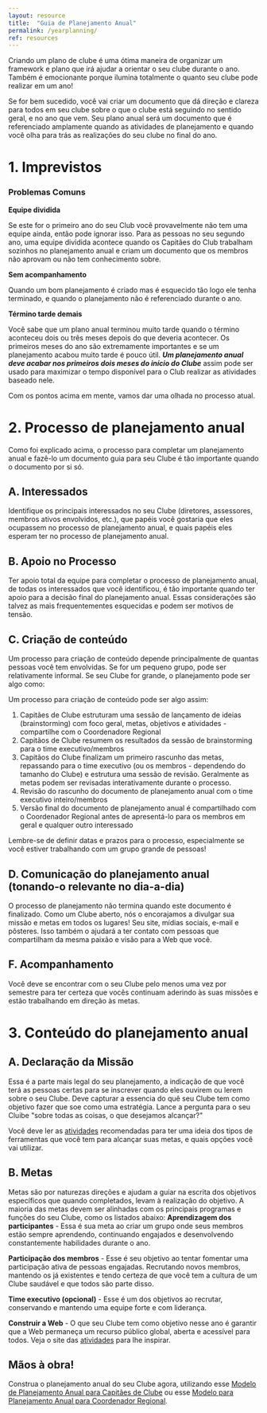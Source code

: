 ```yaml
---
layout: resource
title:  "Guia de Planejamento Anual"
permalink: /yearplanning/
ref: resources
---
```


Criando um plano de clube é uma ótima maneira de organizar um framework e plano que irá ajudar a orientar o seu clube durante o ano. Também é emocionante porque ilumina totalmente o quanto seu clube pode realizar em um ano!

Se for bem sucedido, você vai criar um documento que dá direção e clareza para todos em seu clube sobre o que o clube está seguindo no sentido geral, e no ano que vem. Seu plano anual será um documento que é referenciado amplamente quando as atividades de planejamento e quando você olha para trás as realizações do seu clube no final do ano.

# 1. Imprevistos

### **Problemas Comuns**

**Equipe dividida**

Se este for o primeiro ano do seu Club você provavelmente não tem uma equipe ainda, então pode ignorar isso. Para as pessoas no seu segundo ano, uma equipe dividida acontece quando os Capitães do Club trabalham sozinhos no planejamento anual e criam um documento que os membros não aprovam ou não tem conhecimento sobre.

**Sem acompanhamento**

Quando um bom planejamento é criado mas é esquecido tão logo ele tenha terminado, e quando o planejamento não é referenciado durante o ano.

**Término tarde demais**

Você sabe que um plano anual terminou muito tarde quando o término aconteceu dois ou três meses depois do que deveria acontecer. Os primeiros meses do ano são extremamente importantes e se um planejamento acabou muito tarde é pouco útil. **_Um planejamento anual deve acabar nos primeiros dois meses do início do Clube_** assim pode ser usado para maximizar o tempo disponível para o Club realizar as atividades baseado nele.

Com os pontos acima em mente, vamos dar uma olhada no processo atual.

# 2. Processo de planejamento anual

Como foi explicado acima, o processo para completar um planejamento anual e fazê-lo um documento guia para seu Clube é tão importante quando o documento por si só.

## A.   Interessados

Identifique os principais interessados no seu Clube (diretores, assessores, membros ativos envolvidos, etc.), que papéis você gostaria que eles ocupassem no processo de planejamento anual, e quais papéis eles esperam ter no processo de planejamento anual.

## B.   Apoio no Processo

Ter apoio total da equipe para completar o processo de planejamento anual, de todas os interessados que você identificou, é tão importante quando ter apoio para a decisão final do planejamento anual. Essas considerações são talvez as mais frequentementes esquecidas e podem ser motivos de tensão.

## C.   Criação de conteúdo

Um processo para criação de conteúdo depende principalmente de quantas pessoas você tem envolvidas. Se for um pequeno grupo, pode ser relativamente informal. Se seu Clube for grande, o planejamento pode ser algo como:

Um processo para criação de conteúdo pode ser algo assim:

<ol>
<li>Capitães de Clube estruturam uma sessão de lançamento de ideias (brainstorming) com foco geral, metas, objetivos e atividades - compartilhe com o Coordenadore Regional</li>
<li>Capitãos de Clube resumem os resultados da sessão de brainstorming para o time executivo/membros</li>
<li>Capitãos do Clube finalizam um primeiro rascunho das metas, repassando para o time executivo (ou os membros - dependendo do tamanho do Clube) e estrutura uma sessão de revisão. Geralmente as metas podem ser revisadas interativamente durante o processo.</li>
<li>Revisão do rascunho do documento de planejamento anual com o time executivo inteiro/membros</li>
<li>Versão final do documento de planejamento anual é compartilhado com o Coordenador Regional antes de apresentá-lo para os membros em geral e qualquer outro interessado</li>
</ol>

Lembre-se de definir datas e prazos para o processo, especialmente se você estiver trabalhando com um grupo grande de pessoas!

## D.   Comunicação do planejamento anual (tonando-o relevante no dia-a-dia)

O processo de planejamento não termina quando este documento é finalizado. Como um Clube aberto, nós o encorajamos a divulgar sua missão e metas em todos os lugares! Seu site, mídias sociais, e-mail e pôsteres. Isso também o ajudará a ter contato com pessoas que compartilham da mesma paixão e visão para a Web que você.

## F.   Acompanhamento

Você deve se encontrar com o seu Clube pelo menos uma vez por semestre para ter certeza que vocês continuam aderindo às suas missões e estão trabalhando em direção às metas.

# 3. Conteúdo do planejamento anual

## A.   Declaração da Missão

Essa é a parte mais legal do seu planejamento, a indicação de que você terá as pessoas certas para se inscrever quando eles ouvirem ou lerem sobre o seu Clube. Deve capturar a essencia do quê seu Clube tem como objetivo fazer que soe como uma estratégia. Lance a pergunta para o seu Cluibe "sobre todas as coisas, o que desejamos alcançar?"

Você deve ler as [atividades](https://campus.mozilla.community/activities/) recomendadas para ter uma ideia dos tipos de ferramentas que você tem para alcançar suas metas, e quais opções você vai utilizar.

## B.   Metas

Metas são por naturezas direções e ajudam a guiar na escrita dos objetivos específicos que quando completados, levam à realização do objetivo. A maioria das metas devem ser alinhadas com os principais programas e funções do seu Clube, como os listados abaixo:
**Aprendizagem dos participantes** - Essa é sua meta ao criar um grupo onde seus membros estão sempre aprendendo, continuando engajados e desenvolvendo constantemente habilidades durante o ano.

**Participação dos membros** - Esse é seu objetivo ao tentar fomentar uma participação ativa de pessoas engajadas. Recrutando novos membros, mantendo os já existentes e tendo certeza de que você tem a cultura de um Clube saudável e que todos são parte disso.

**Time executivo (opcional)** - Esse é um dos objetivos ao recrutar, conservando e mantendo uma equipe forte e com liderança.

**Construir a Web** - O que seu Clube tem como objetivo nesse ano é garantir que a Web permaneça um recurso público global, aberta e acessível para todos. Veja o site das [atividades](https://campus.mozilla.community/activities/) para lhe inspirar.


## Mãos à obra!

Construa o planejamento anual do seu Clube agora, utilizando esse <a href="https://docs.google.com/a/mozilla.com/forms/d/e/1FAIpQLSdKutKTmBhzOlNj-5NFC8noj3RisPsH50fvHKjTFZL3aDtAmQ/viewform">Modelo de Planejamento Anual para Capitães de Clube</a> ou esse <a href="https://docs.google.com/a/mozilla.com/forms/d/e/1FAIpQLSdeZBUq8wJMIbTn3uvwb0VTF9ZHdFEwA1dxwGlFBHc5v5JNrg/viewform">Modelo para Planejamento Anual para Coordenador Regional</a>.
